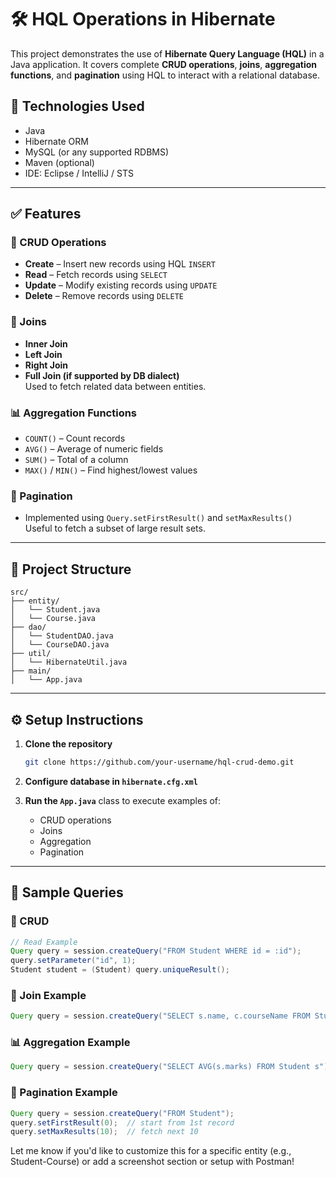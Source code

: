 
# 🛠️ HQL Operations in Hibernate

This project demonstrates the use of **Hibernate Query Language (HQL)** in a Java application. It covers complete **CRUD operations**, **joins**, **aggregation functions**, and **pagination** using HQL to interact with a relational database.

## 📌 Technologies Used
- Java
- Hibernate ORM
- MySQL (or any supported RDBMS)
- Maven (optional)
- IDE: Eclipse / IntelliJ / STS

---

## ✅ Features

### 🔄 CRUD Operations
- **Create** – Insert new records using HQL `INSERT`
- **Read** – Fetch records using `SELECT`
- **Update** – Modify existing records using `UPDATE`
- **Delete** – Remove records using `DELETE`

### 🔗 Joins
- **Inner Join**  
- **Left Join**  
- **Right Join**  
- **Full Join (if supported by DB dialect)**  
Used to fetch related data between entities.

### 📊 Aggregation Functions
- `COUNT()` – Count records  
- `AVG()` – Average of numeric fields  
- `SUM()` – Total of a column  
- `MAX()` / `MIN()` – Find highest/lowest values  

### 📃 Pagination
- Implemented using `Query.setFirstResult()` and `setMaxResults()`  
Useful to fetch a subset of large result sets.

---

## 🧩 Project Structure

```
src/
├── entity/
│   └── Student.java
│   └── Course.java
├── dao/
│   └── StudentDAO.java
│   └── CourseDAO.java
├── util/
│   └── HibernateUtil.java
├── main/
│   └── App.java
```

---

## ⚙️ Setup Instructions

1. **Clone the repository**  
   ```bash
   git clone https://github.com/your-username/hql-crud-demo.git
   ```

2. **Configure database in `hibernate.cfg.xml`**

3. **Run the `App.java`** class to execute examples of:
   - CRUD operations
   - Joins
   - Aggregation
   - Pagination

---

## 📂 Sample Queries

### 🔄 CRUD
```java
// Read Example
Query query = session.createQuery("FROM Student WHERE id = :id");
query.setParameter("id", 1);
Student student = (Student) query.uniqueResult();
```

### 🔗 Join Example
```java
Query query = session.createQuery("SELECT s.name, c.courseName FROM Student s JOIN s.course c");
```

### 📊 Aggregation Example
```java
Query query = session.createQuery("SELECT AVG(s.marks) FROM Student s");
```

### 📃 Pagination Example
```java
Query query = session.createQuery("FROM Student");
query.setFirstResult(0);  // start from 1st record
query.setMaxResults(10);  // fetch next 10
```

Let me know if you'd like to customize this for a specific entity (e.g., Student-Course) or add a screenshot section or setup with Postman!
